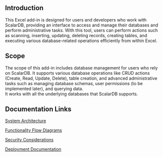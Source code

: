 
## Introduction
This Excel add-in is designed for users and developers who work with ScalarDB, providing an interface to access and manage their databases and perform administrative tasks. With this tool, users can perform actions such as scanning, inserting, updating, deleting records, creating tables, and executing various database-related operations efficiently from within Excel.

## Scope
The scope of this add-in includes database management for users who rely on ScalarDB. It supports various database operations like CRUD actions (Create, Read, Update, Delete), table creation, and advanced administrative tasks such as managing database schemas, user permissions (to be implemented later), and querying data.  
It works with all the underlying databases that ScalarDB supports.

## Documentation Links

[System Architecture](Docs/System_Architecture.md)

[Functionality Flow Diagrams](Docs/Functionality_Flow_Diagrams.md)

[Security Considerations](Docs/Security_Considerations.md)

[Deployment Documentation](./Docs/Deployment.md)

